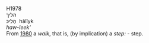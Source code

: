 H1978  
הליך  
הָלִיכּ ‎ hâlı̂yk  
*haw-leek‘*  
From [1980](h1980) a *walk*, that is, (by implication) a *step: -*
step.  
